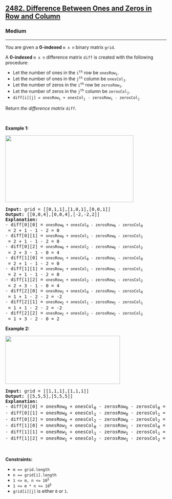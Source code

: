 <h2><a href="https://leetcode.com/problems/difference-between-ones-and-zeros-in-row-and-column/">2482. Difference Between Ones and Zeros in Row and Column</a></h2><h3>Medium</h3><hr><div><p>You are given a <strong>0-indexed</strong> <code data-copier-init="true">m x n</code> binary matrix <code data-copier-init="true">grid</code>.</p>

<p>A <strong>0-indexed</strong> <code data-copier-init="true">m x n</code> difference matrix <code data-copier-init="true">diff</code> is created with the following procedure:</p>

<ul>
	<li>Let the number of ones in the <code data-copier-init="true">i<sup>th</sup></code> row be <code data-copier-init="true">onesRow<sub>i</sub></code>.</li>
	<li>Let the number of ones in the <code data-copier-init="true">j<sup>th</sup></code> column be <code data-copier-init="true">onesCol<sub>j</sub></code>.</li>
	<li>Let the number of zeros in the <code data-copier-init="true">i<sup>th</sup></code> row be <code data-copier-init="true">zerosRow<sub>i</sub></code>.</li>
	<li>Let the number of zeros in the <code data-copier-init="true">j<sup>th</sup></code> column be <code data-copier-init="true">zerosCol<sub>j</sub></code>.</li>
	<li><code data-copier-init="true">diff[i][j] = onesRow<sub>i</sub> + onesCol<sub>j</sub> - zerosRow<sub>i</sub> - zerosCol<sub>j</sub></code></li>
</ul>

<p>Return <em>the difference matrix </em><code data-copier-init="true">diff</code>.</p>

<p>&nbsp;</p>
<p><strong class="example">Example 1:</strong></p>
<img src="https://assets.leetcode.com/uploads/2022/11/06/image-20221106171729-5.png" style="width: 400px; height: 208px;">
<pre data-copier-init="true"><strong>Input:</strong> grid = [[0,1,1],[1,0,1],[0,0,1]]
<strong>Output:</strong> [[0,0,4],[0,0,4],[-2,-2,2]]
<strong>Explanation:</strong>
- diff[0][0] = <code data-copier-init="true">onesRow<sub>0</sub> + onesCol<sub>0</sub> - zerosRow<sub>0</sub> - zerosCol<sub>0</sub></code> = 2 + 1 - 1 - 2 = 0 
- diff[0][1] = <code data-copier-init="true">onesRow<sub>0</sub> + onesCol<sub>1</sub> - zerosRow<sub>0</sub> - zerosCol<sub>1</sub></code> = 2 + 1 - 1 - 2 = 0 
- diff[0][2] = <code data-copier-init="true">onesRow<sub>0</sub> + onesCol<sub>2</sub> - zerosRow<sub>0</sub> - zerosCol<sub>2</sub></code> = 2 + 3 - 1 - 0 = 4 
- diff[1][0] = <code data-copier-init="true">onesRow<sub>1</sub> + onesCol<sub>0</sub> - zerosRow<sub>1</sub> - zerosCol<sub>0</sub></code> = 2 + 1 - 1 - 2 = 0 
- diff[1][1] = <code data-copier-init="true">onesRow<sub>1</sub> + onesCol<sub>1</sub> - zerosRow<sub>1</sub> - zerosCol<sub>1</sub></code> = 2 + 1 - 1 - 2 = 0 
- diff[1][2] = <code data-copier-init="true">onesRow<sub>1</sub> + onesCol<sub>2</sub> - zerosRow<sub>1</sub> - zerosCol<sub>2</sub></code> = 2 + 3 - 1 - 0 = 4 
- diff[2][0] = <code data-copier-init="true">onesRow<sub>2</sub> + onesCol<sub>0</sub> - zerosRow<sub>2</sub> - zerosCol<sub>0</sub></code> = 1 + 1 - 2 - 2 = -2
- diff[2][1] = <code data-copier-init="true">onesRow<sub>2</sub> + onesCol<sub>1</sub> - zerosRow<sub>2</sub> - zerosCol<sub>1</sub></code> = 1 + 1 - 2 - 2 = -2
- diff[2][2] = <code data-copier-init="true">onesRow<sub>2</sub> + onesCol<sub>2</sub> - zerosRow<sub>2</sub> - zerosCol<sub>2</sub></code> = 1 + 3 - 2 - 0 = 2
</pre>

<p><strong class="example">Example 2:</strong></p>
<img src="https://assets.leetcode.com/uploads/2022/11/06/image-20221106171747-6.png" style="width: 358px; height: 150px;">
<pre data-copier-init="true"><strong>Input:</strong> grid = [[1,1,1],[1,1,1]]
<strong>Output:</strong> [[5,5,5],[5,5,5]]
<strong>Explanation:</strong>
- diff[0][0] = onesRow<sub>0</sub> + onesCol<sub>0</sub> - zerosRow<sub>0</sub> - zerosCol<sub>0</sub> = 3 + 2 - 0 - 0 = 5
- diff[0][1] = onesRow<sub>0</sub> + onesCol<sub>1</sub> - zerosRow<sub>0</sub> - zerosCol<sub>1</sub> = 3 + 2 - 0 - 0 = 5
- diff[0][2] = onesRow<sub>0</sub> + onesCol<sub>2</sub> - zerosRow<sub>0</sub> - zerosCol<sub>2</sub> = 3 + 2 - 0 - 0 = 5
- diff[1][0] = onesRow<sub>1</sub> + onesCol<sub>0</sub> - zerosRow<sub>1</sub> - zerosCol<sub>0</sub> = 3 + 2 - 0 - 0 = 5
- diff[1][1] = onesRow<sub>1</sub> + onesCol<sub>1</sub> - zerosRow<sub>1</sub> - zerosCol<sub>1</sub> = 3 + 2 - 0 - 0 = 5
- diff[1][2] = onesRow<sub>1</sub> + onesCol<sub>2</sub> - zerosRow<sub>1</sub> - zerosCol<sub>2</sub> = 3 + 2 - 0 - 0 = 5
</pre>

<p>&nbsp;</p>
<p><strong>Constraints:</strong></p>

<ul>
	<li><code data-copier-init="true">m == grid.length</code></li>
	<li><code data-copier-init="true">n == grid[i].length</code></li>
	<li><code data-copier-init="true">1 &lt;= m, n &lt;= 10<sup>5</sup></code></li>
	<li><code data-copier-init="true">1 &lt;= m * n &lt;= 10<sup>5</sup></code></li>
	<li><code data-copier-init="true">grid[i][j]</code> is either <code data-copier-init="true">0</code> or <code data-copier-init="true">1</code>.</li>
</ul>
</div>